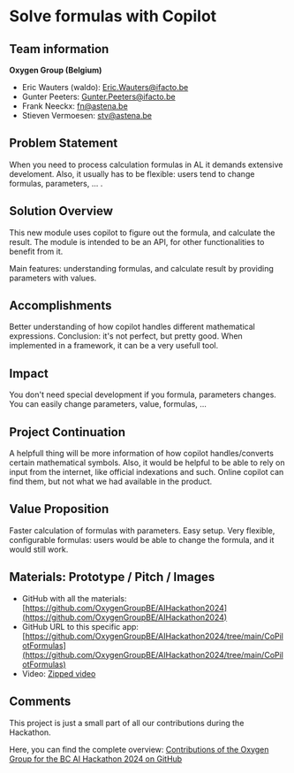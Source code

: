 # Solve formulas with Copilot

## Team information  

**Oxygen Group (Belgium)**

- Eric Wauters (waldo): Eric.Wauters@ifacto.be
- Gunter Peeters: Gunter.Peeters@ifacto.be
- Frank Neeckx: fn@astena.be
- Stieven Vermoesen: stv@astena.be

## Problem Statement
When you need to process calculation formulas in AL it demands extensive develoment. Also, it usually has to be flexible: users tend to change formulas, parameters, ... .

## Solution Overview
This new module uses copilot to figure out the formula, and calculate the result. The module is intended to be an API, for other functionalities to benefit from it.

Main features: understanding formulas, and calculate result by providing parameters with values. 

## Accomplishments
Better understanding of how copilot handles different mathematical expressions.
Conclusion: it's not perfect, but pretty good.  When implemented in a framework, it can be a very usefull tool.

## Impact 
You don't need special development if you formula, parameters changes.
You can easily change parameters, value, formulas, ... 

## Project Continuation
A helpfull thing will be more information of how copilot handles/converts certain mathematical symbols.
Also, it would be helpful to be able to rely on input from the internet, like official indexations and such.  Online copilot can find them, but not what we had available in the product.

## Value Proposition 
Faster calculation of formulas with parameters. Easy setup. Very flexible, configurable formulas: users would be able to change the formula, and it would still work.

## Materials: Prototype / Pitch / Images 
- GitHub with all the materials: [https://github.com/OxygenGroupBE/AIHackathon2024](https://github.com/OxygenGroupBE/AIHackathon2024)
- GitHub URL to this specific app: [https://github.com/OxygenGroupBE/AIHackathon2024/tree/main/CoPilotFormulas](https://github.com/OxygenGroupBE/AIHackathon2024/tree/main/CoPilotFormulas)
- Video: [Zipped video](https://github.com/OxygenGroupBE/AIHackathon2024/tree/main/CoPilotFormulas/Video)

## Comments
This project is just a small part of all our contributions during the Hackathon.  

Here, you can find the complete overview:  [Contributions of the Oxygen Group for the BC AI Hackathon 2024 on GitHub](https://github.com/OxygenGroupBE/AIHackathon2024/blob/main/ReadMe.md)
